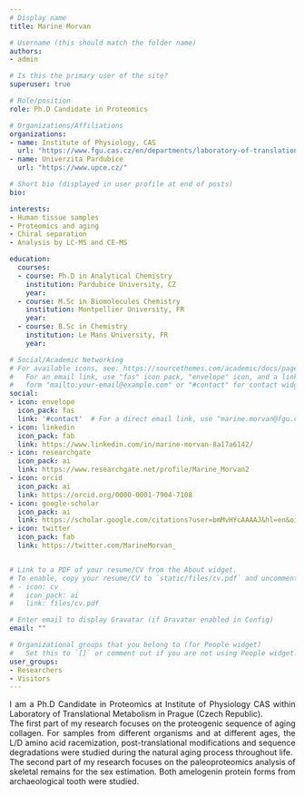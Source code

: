 ```yaml
---
# Display name
title: Marine Morvan

# Username (this should match the folder name)
authors:
- admin

# Is this the primary user of the site?
superuser: true

# Role/position
role: Ph.D Candidate in Proteomics

# Organizations/Affiliations
organizations:
- name: Institute of Physiology, CAS
  url: "https://www.fgu.cas.cz/en/departments/laboratory-of-translational-metabolism"
- name: Univerzita Pardubice
  url: "https://www.upce.cz/"

# Short bio (displayed in user profile at end of posts)
bio: 

interests:
- Human tissue samples
- Proteomics and aging
- Chiral separation
- Analysis by LC-MS and CE-MS

education:
  courses:
  - course: Ph.D in Analytical Chemistry
    institution: Pardubice University, CZ
    year: 
  - course: M.Sc in Biomolecules Chemistry
    institution: Montpellier University, FR
    year: 
  - course: B.Sc in Chemistry
    institution: Le Mans University, FR
    year: 

# Social/Academic Networking
# For available icons, see: https://sourcethemes.com/academic/docs/page-builder/#icons
#   For an email link, use "fas" icon pack, "envelope" icon, and a link in the
#   form "mailto:your-email@example.com" or "#contact" for contact widget.
social:
- icon: envelope
  icon_pack: fas
  link: '#contact'  # For a direct email link, use "marine.morvan@fgu.cas.cz".
- icon: linkedin
  icon_pack: fab
  link: https://www.linkedin.com/in/marine-morvan-8a17a6142/
- icon: researchgate
  icon_pack: ai
  link: https://www.researchgate.net/profile/Marine_Morvan2
- icon: orcid
  icon_pack: ai
  link: https://orcid.org/0000-0001-7904-7108
- icon: google-scholar
  icon_pack: ai
  link: https://scholar.google.com/citations?user=bmMvHYcAAAAJ&hl=en&oi=ao
- icon: twitter
  icon_pack: fab
  link: https://twitter.com/MarineMorvan_


# Link to a PDF of your resume/CV from the About widget.
# To enable, copy your resume/CV to `static/files/cv.pdf` and uncomment the lines below.
# - icon: cv
#   icon_pack: ai
#   link: files/cv.pdf

# Enter email to display Gravatar (if Gravatar enabled in Config)
email: ""

# Organizational groups that you belong to (for People widget)
#   Set this to `[]` or comment out if you are not using People widget.
user_groups:
- Researchers
- Visitors
---
```


<div style="text-align: justify">I am a Ph.D Candidate in Proteomics at Institute of Physiology CAS within Laboratory of Translational Metabolism in Prague (Czech Republic).</div>
<div style="text-align: justify">The first part of my research focuses on the proteogenic sequence of aging collagen. For samples from different organisms and at different ages, the L/D amino acid racemization, post-translational modifications and sequence degradations were studied during the natural aging process throughout life.</div>
<div style="text-align: justify">The second part of my research focuses on the paleoproteomics analysis of skeletal remains for the sex estimation. Both amelogenin protein forms from archaeological tooth were studied.</div>
